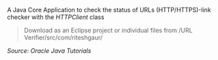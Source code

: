 A Java Core Application to check the status of URLs (HTTP/HTTPS)-link checker with the *HTTPClient* class

> Download as an Eclipse project or individual files from /URL Verifier/src/com/riteshgaur/







*Source: Oracle Java Tutorials*

